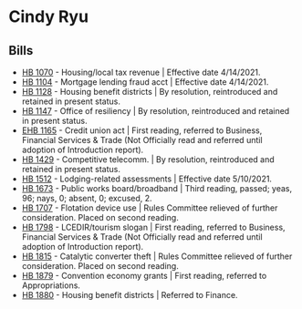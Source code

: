 # Cindy Ryu
## Bills
* [HB 1070](/bill/2021-22/hb/1070/) - Housing/local tax revenue | Effective date 4/14/2021.
* [HB 1104](/bill/2021-22/hb/1104/) - Mortgage lending fraud acct | Effective date 4/14/2021.
* [HB 1128](/bill/2021-22/hb/1128/) - Housing benefit districts | By resolution, reintroduced and retained in present status.
* [HB 1147](/bill/2021-22/hb/1147/) - Office of resiliency | By resolution, reintroduced and retained in present status.
* [EHB 1165](/bill/2021-22/ehb/1165/) - Credit union act | First reading, referred to Business, Financial Services & Trade (Not Officially read and referred until adoption of Introduction report).
* [HB 1429](/bill/2021-22/hb/1429/) - Competitive telecomm. | By resolution, reintroduced and retained in present status.
* [HB 1512](/bill/2021-22/hb/1512/) - Lodging-related assessments | Effective date 5/10/2021.
* [HB 1673](/bill/2021-22/hb/1673/) - Public works board/broadband | Third reading, passed; yeas, 96; nays, 0; absent, 0; excused, 2.
* [HB 1707](/bill/2021-22/hb/1707/) - Flotation device use | Rules Committee relieved of further consideration.  Placed on second reading.
* [HB 1798](/bill/2021-22/hb/1798/) - LCEDIR/tourism slogan | First reading, referred to Business, Financial Services & Trade (Not Officially read and referred until adoption of Introduction report).
* [HB 1815](/bill/2021-22/hb/1815/) - Catalytic converter theft | Rules Committee relieved of further consideration.  Placed on second reading.
* [HB 1879](/bill/2021-22/hb/1879/) - Convention economy grants | First reading, referred to Appropriations.
* [HB 1880](/bill/2021-22/hb/1880/) - Housing benefit districts | Referred to Finance.
